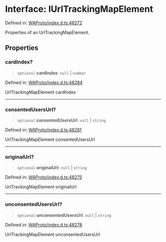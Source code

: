 # Interface: IUrlTrackingMapElement

Defined in: [WAProto/index.d.ts:48272](https://github.com/Fokusdotid/Baileys/blob/b457796e9982984bfe7323cdd6fea8bc613c4ed0/WAProto/index.d.ts#L48272)

Properties of an UrlTrackingMapElement.

## Properties

### cardIndex?

> `optional` **cardIndex**: `null` \| `number`

Defined in: [WAProto/index.d.ts:48284](https://github.com/Fokusdotid/Baileys/blob/b457796e9982984bfe7323cdd6fea8bc613c4ed0/WAProto/index.d.ts#L48284)

UrlTrackingMapElement cardIndex

***

### consentedUsersUrl?

> `optional` **consentedUsersUrl**: `null` \| `string`

Defined in: [WAProto/index.d.ts:48281](https://github.com/Fokusdotid/Baileys/blob/b457796e9982984bfe7323cdd6fea8bc613c4ed0/WAProto/index.d.ts#L48281)

UrlTrackingMapElement consentedUsersUrl

***

### originalUrl?

> `optional` **originalUrl**: `null` \| `string`

Defined in: [WAProto/index.d.ts:48275](https://github.com/Fokusdotid/Baileys/blob/b457796e9982984bfe7323cdd6fea8bc613c4ed0/WAProto/index.d.ts#L48275)

UrlTrackingMapElement originalUrl

***

### unconsentedUsersUrl?

> `optional` **unconsentedUsersUrl**: `null` \| `string`

Defined in: [WAProto/index.d.ts:48278](https://github.com/Fokusdotid/Baileys/blob/b457796e9982984bfe7323cdd6fea8bc613c4ed0/WAProto/index.d.ts#L48278)

UrlTrackingMapElement unconsentedUsersUrl
